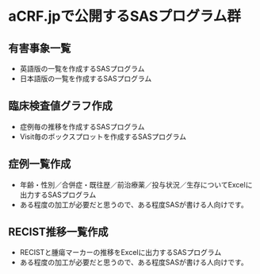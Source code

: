 # aCRF.jpで公開するSASプログラム群
## 有害事象一覧
- 英語版の一覧を作成するSASプログラム
- 日本語版の一覧を作成するSASプログラム
## 臨床検査値グラフ作成
- 症例毎の推移を作成するSASプログラム
- Visit毎のボックスプロットを作成するSASプログラム
## 症例一覧作成
- 年齢・性別／合併症・既往歴／前治療薬／投与状況／生存についてExcelに出力するSASプログラム
- ある程度の加工が必要だと思うので、ある程度SASが書ける人向けです。
## RECIST推移一覧作成
- RECISTと腫瘍マーカーの推移をExcelに出力するSASプログラム
- ある程度の加工が必要だと思うので、ある程度SASが書ける人向けです。
